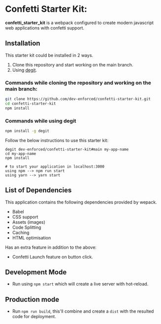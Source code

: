 # Confetti Starter Kit:

**confetti_starter_kit** is a webpack configured to create modern javascript web applications with confetti support.

## **Installation**

This starter kit could be installed in 2 ways.

1. Clone this repository and start working on the main branch.
2. Using [degit](https://github.com/Rich-Harris/degit).

### Commands while cloning the repository and working on the main branch:

```bash
git clone https://github.com/dev-enforced/confetti-starter-kit.git
cd confetti-starter-kit
npm install
```

### Commands while using degit

```bash
npm install -g degit
```

Follow the below instructions to use this starter kit:

```
degit dev-enforced/confetti-starter-kit#main my-app-name
cd my-app-name
npm install

# to start your application in localhost:3000
using npm --> npm run start
using yarn --> yarn start
```

## **List of Dependencies**

This application contains the following dependencies provided by wepack.

- Babel
- CSS support
- Assets (images)
- Code Splitting
- Caching
- HTML optimisation

Has an extra feature in addition to the above:

- Confetti Launch feature on button click.

## Development Mode

- Run using `npm start` which will create a live server with hot-reload.

## Production mode

- Run `npm run build`, this'll combine and create a `dist` with the resulted code for deployment.